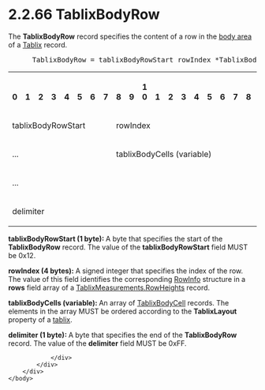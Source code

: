 <html dir="LTR" xmlns:mshelp="http://msdn.microsoft.com/mshelp" xmlns:ddue="http://ddue.schemas.microsoft.com/authoring/2003/5" xmlns:xlink="http://www.w3.org/1999/xlink" xmlns:tool="http://www.microsoft.com/tooltip">
    <head>
        <meta http-equiv="Content-Type" content="text/html; CHARSET=utf-8"></meta>
        <meta name="save" content="history"></meta>
        <title>2.2.66 TablixBodyRow</title>
        <xml>
            <mshelp:toctitle title="2.2.66 TablixBodyRow"></mshelp:toctitle>
            <mshelp:rltitle title="[MS-RPL]: TablixBodyRow"></mshelp:rltitle>
            <mshelp:keyword index="A" term="2d5f6db3-760a-4c8e-8817-2ba1445c38e1"></mshelp:keyword>
            <mshelp:attr name="DCSext.ContentType" value="open specification"></mshelp:attr>
            <mshelp:attr name="AssetID" value="2d5f6db3-760a-4c8e-8817-2ba1445c38e1"></mshelp:attr>
            <mshelp:attr name="TopicType" value="kbRef"></mshelp:attr>
            <mshelp:attr name="DCSext.Title" value="[MS-RPL]: TablixBodyRow" />
        </xml>
    </head>
    <body>
        <div id="header">
            <h1 class="heading">2.2.66 TablixBodyRow</h1>
        </div>
        <div id="mainSection">
            <div id="mainBody">
                <div id="allHistory" class="saveHistory"></div>
                <div id="sectionSection0" class="section" name="collapseableSection">
                    

<p>The <b>TablixBodyRow</b> record specifies the content of a
row in the <a href="75ae48f7-746b-4b41-919c-6699fa28b3ef.md#gt_575a1308-df3d-4439-a039-54feac0baf23">body area</a> of
a <a href="f8ea94d9-d2b6-4d7f-8dc4-59faa3a98b93.md">Tablix</a>
record.           </p>

<dl>
<dd>
<div><pre> TablixBodyRow = tablixBodyRowStart rowIndex *TablixBodyCell delimiter
</pre></div>
</dd></dl>

<table>
 <tr>
  <th><p><br>0</p></th>
  <th><p><br>1</p></th>
  <th><p><br>2</p></th>
  <th><p><br>3</p></th>
  <th><p><br>4</p></th>
  <th><p><br>5</p></th>
  <th><p><br>6</p></th>
  <th><p><br>7</p></th>
  <th><p><br>8</p></th>
  <th><p><br>9</p></th>
  <th><p>1<br>0</p></th>
  <th><p><br>1</p></th>
  <th><p><br>2</p></th>
  <th><p><br>3</p></th>
  <th><p><br>4</p></th>
  <th><p><br>5</p></th>
  <th><p><br>6</p></th>
  <th><p><br>7</p></th>
  <th><p><br>8</p></th>
  <th><p><br>9</p></th>
  <th><p>2<br>0</p></th>
  <th><p><br>1</p></th>
  <th><p><br>2</p></th>
  <th><p><br>3</p></th>
  <th><p><br>4</p></th>
  <th><p><br>5</p></th>
  <th><p><br>6</p></th>
  <th><p><br>7</p></th>
  <th><p><br>8</p></th>
  <th><p><br>9</p></th>
  <th><p>3<br>0</p></th>
  <th><p><br>1</p></th>
 </tr>
 <tr>
  <td colspan="8">
  <p>tablixBodyRowStart</p>
  </td>
  <td colspan="24">
  <p>rowIndex</p>
  </td>
 </tr>
 <tr>
  <td colspan="8">
  <p>...</p>
  </td>
  <td colspan="24">
  <p>tablixBodyCells
  (variable)</p>
  </td>
 </tr>
 <tr>
  <td colspan="32">
  <p>...</p>
  </td>
 </tr>
 <tr>
  <td colspan="8">
  <p>delimiter</p>
  </td>
  
 </tr>
</table>

<p><b>tablixBodyRowStart (1 byte): </b>A byte that
specifies the start of the <b>TablixBodyRow</b> record. The value of the <b>tablixBodyRowStart</b>
field MUST be 0x12.</p>

<p><b>rowIndex (4 bytes): </b>A signed integer that
specifies the index of the row. The value of this field identifies the
corresponding <a href="ca80e02f-ebad-4df2-9958-6891b9352cc9.md">RowInfo</a>
structure in a <b>rows</b> field array of a <a href="30094fd5-d96c-49ab-9a5b-7a7694ccfcd0.md">TablixMeasurements.RowHeights</a>
record.</p>

<p><b>tablixBodyCells (variable): </b>An array of <a href="fa12273f-80a1-432a-bced-a765ff87dbc7.md">TablixBodyCell</a> records.
The elements in the array MUST be ordered according to the <b>TablixLayout</b>
property of a <a href="75ae48f7-746b-4b41-919c-6699fa28b3ef.md#gt_f9f5d4be-2a9e-4556-90f6-d4ed1678f0b4">tablix</a>.</p>

<p><b>delimiter (1 byte): </b>A byte that specifies the
end of the <b>TablixBodyRow</b> record. The value of the <b>delimiter</b> field
MUST be 0xFF.</p>


                </div>
            </div>
        </div>
    </body>
</html>